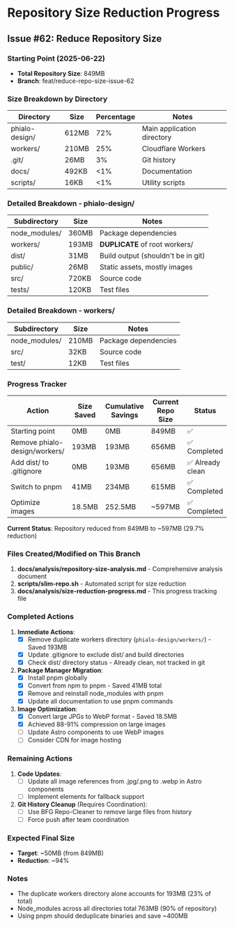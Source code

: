 # Repository Size Reduction Progress

## Issue #62: Reduce Repository Size

### Starting Point (2025-06-22)
- **Total Repository Size**: 849MB
- **Branch**: feat/reduce-repo-size-issue-62

### Size Breakdown by Directory

| Directory | Size | Percentage | Notes |
|-----------|------|------------|-------|
| phialo-design/ | 612MB | 72% | Main application directory |
| workers/ | 210MB | 25% | Cloudflare Workers |
| .git/ | 26MB | 3% | Git history |
| docs/ | 492KB | <1% | Documentation |
| scripts/ | 16KB | <1% | Utility scripts |

### Detailed Breakdown - phialo-design/

| Subdirectory | Size | Notes |
|--------------|------|-------|
| node_modules/ | 360MB | Package dependencies |
| workers/ | 193MB | **DUPLICATE** of root workers/ |
| dist/ | 31MB | Build output (shouldn't be in git) |
| public/ | 26MB | Static assets, mostly images |
| src/ | 720KB | Source code |
| tests/ | 120KB | Test files |

### Detailed Breakdown - workers/

| Subdirectory | Size | Notes |
|--------------|------|-------|
| node_modules/ | 210MB | Package dependencies |
| src/ | 32KB | Source code |
| test/ | 12KB | Test files |

### Progress Tracker

| Action | Size Saved | Cumulative Savings | Current Repo Size | Status |
|--------|------------|-------------------|-------------------|---------|
| Starting point | 0MB | 0MB | 849MB | ✅ |
| Remove phialo-design/workers/ | 193MB | 193MB | 656MB | ✅ Completed |
| Add dist/ to .gitignore | 0MB | 193MB | 656MB | ✅ Already clean |
| Switch to pnpm | 41MB | 234MB | 615MB | ✅ Completed |
| Optimize images | 18.5MB | 252.5MB | ~597MB | ✅ Completed |

**Current Status**: Repository reduced from 849MB to ~597MB (29.7% reduction)

### Files Created/Modified on This Branch

1. **docs/analysis/repository-size-analysis.md** - Comprehensive analysis document
2. **scripts/slim-repo.sh** - Automated script for size reduction
3. **docs/analysis/size-reduction-progress.md** - This progress tracking file

### Completed Actions

1. **Immediate Actions**:
   - [x] Remove duplicate workers directory (`phialo-design/workers/`) - Saved 193MB
   - [x] Update .gitignore to exclude dist/ and build directories
   - [x] Check dist/ directory status - Already clean, not tracked in git

2. **Package Manager Migration**:
   - [x] Install pnpm globally
   - [x] Convert from npm to pnpm - Saved 41MB total
   - [x] Remove and reinstall node_modules with pnpm
   - [x] Update all documentation to use pnpm commands

3. **Image Optimization**:
   - [x] Convert large JPGs to WebP format - Saved 18.5MB
   - [x] Achieved 88-91% compression on large images
   - [ ] Update Astro components to use WebP images
   - [ ] Consider CDN for image hosting

### Remaining Actions

1. **Code Updates**:
   - [ ] Update all image references from .jpg/.png to .webp in Astro components
   - [ ] Implement <picture> elements for fallback support

2. **Git History Cleanup** (Requires Coordination):
   - [ ] Use BFG Repo-Cleaner to remove large files from history
   - [ ] Force push after team coordination

### Expected Final Size
- **Target**: ~50MB (from 849MB)
- **Reduction**: ~94%

### Notes
- The duplicate workers directory alone accounts for 193MB (23% of total)
- Node_modules across all directories total 763MB (90% of repository)
- Using pnpm should deduplicate binaries and save ~400MB